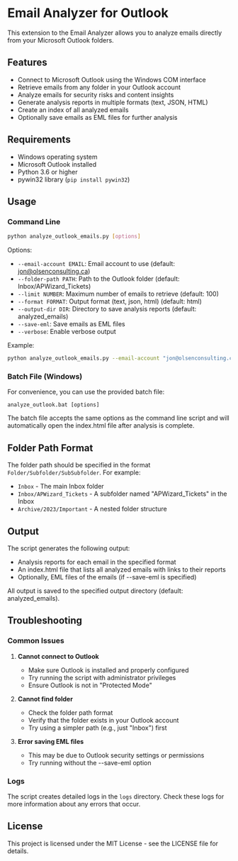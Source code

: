# Email Analyzer for Outlook

This extension to the Email Analyzer allows you to analyze emails directly from your Microsoft Outlook folders.

## Features

- Connect to Microsoft Outlook using the Windows COM interface
- Retrieve emails from any folder in your Outlook account
- Analyze emails for security risks and content insights
- Generate analysis reports in multiple formats (text, JSON, HTML)
- Create an index of all analyzed emails
- Optionally save emails as EML files for further analysis

## Requirements

- Windows operating system
- Microsoft Outlook installed
- Python 3.6 or higher
- pywin32 library (`pip install pywin32`)

## Usage

### Command Line

```bash
python analyze_outlook_emails.py [options]
```

Options:
- `--email-account EMAIL`: Email account to use (default: jon@olsenconsulting.ca)
- `--folder-path PATH`: Path to the Outlook folder (default: Inbox/APWizard_Tickets)
- `--limit NUMBER`: Maximum number of emails to retrieve (default: 100)
- `--format FORMAT`: Output format (text, json, html) (default: html)
- `--output-dir DIR`: Directory to save analysis reports (default: analyzed_emails)
- `--save-eml`: Save emails as EML files
- `--verbose`: Enable verbose output

Example:
```bash
python analyze_outlook_emails.py --email-account "jon@olsenconsulting.ca" --folder-path "Inbox/APWizard_Tickets" --limit 20 --format html
```

### Batch File (Windows)

For convenience, you can use the provided batch file:

```
analyze_outlook.bat [options]
```

The batch file accepts the same options as the command line script and will automatically open the index.html file after analysis is complete.

## Folder Path Format

The folder path should be specified in the format `Folder/Subfolder/SubSubfolder`. For example:
- `Inbox` - The main Inbox folder
- `Inbox/APWizard_Tickets` - A subfolder named "APWizard_Tickets" in the Inbox
- `Archive/2023/Important` - A nested folder structure

## Output

The script generates the following output:
- Analysis reports for each email in the specified format
- An index.html file that lists all analyzed emails with links to their reports
- Optionally, EML files of the emails (if --save-eml is specified)

All output is saved to the specified output directory (default: analyzed_emails).

## Troubleshooting

### Common Issues

1. **Cannot connect to Outlook**
   - Make sure Outlook is installed and properly configured
   - Try running the script with administrator privileges
   - Ensure Outlook is not in "Protected Mode"

2. **Cannot find folder**
   - Check the folder path format
   - Verify that the folder exists in your Outlook account
   - Try using a simpler path (e.g., just "Inbox") first

3. **Error saving EML files**
   - This may be due to Outlook security settings or permissions
   - Try running without the --save-eml option

### Logs

The script creates detailed logs in the `logs` directory. Check these logs for more information about any errors that occur.

## License

This project is licensed under the MIT License - see the LICENSE file for details.
